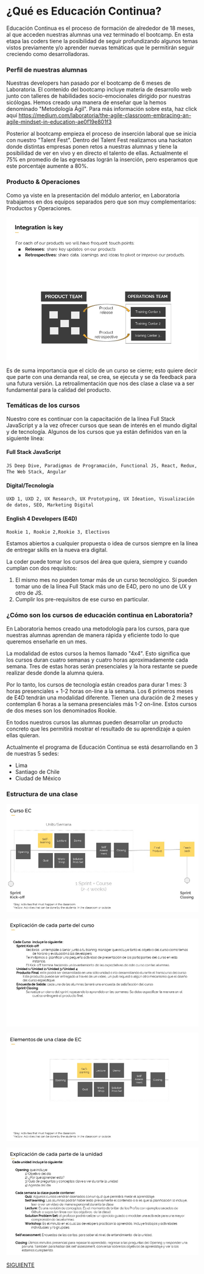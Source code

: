 
# ¿Qué es Educación Continua?

Educación Continua es el proceso de formación de alrededor de 18 meses, al que acceden nuestras alumnas una vez terminado el bootcamp. En esta etapa las coders tiene la posibilidad de seguir profundizando algunos temas vistos previamente y/o aprender nuevas temáticas que le permitirán seguir creciendo como desarrolladoras.

### Perfil de nuestras alumnas

Nuestras developers han pasado por el bootcamp de 6 meses de Laboratoria. El contenido del bootcamp incluye materia de desarrollo web junto con talleres de habilidades socio-emocionales dirigido por nuestras sicólogas.
Hemos creado una manera de enseñar que la hemos denominado "Metodología Ágil". Para más información sobre esta, haz click aquí
https://medium.com/laboratoria/the-agile-classroom-embracing-an-agile-mindset-in-education-ae0f19e801f3

Posterior al bootcamp empieza el proceso de inserción laboral que se inicia con nuestro "Talent Fest". Dentro del Talent Fest realizamos una hackaton donde distintas empresas ponen retos a nuestras alumnas y tiene la posibilidad de ver en vivo y en directo el talento de ellas. Actualmente el 75% en promedio de las egresadas lográn la inserción, pero esperamos que este porcentaje aumente a 80%.


### Producto & Operaciones

Como ya viste en la presentación del módulo anterior, en Laboratoria trabajamos en dos equipos separados pero que son muy complementarios: Productos y Operaciones. 

![Caos clase](janice.JPG)

Es de suma importancia que el ciclo de un curso se cierre; esto quiere decir que parte con una demanda real, se crea, se ejecuta y se da feedback para una futura versión. La retroalimentación que nos des clase a clase va a ser fundamental para la calidad del producto.


### Temáticas de los cursos

Nuestro core es continuar con la capacitación de la línea Full Stack JavaScript y a la vez ofrecer cursos que sean de interés en el mundo digital y de tecnología. Algunos de los cursos que ya están definidos van en la siguiente línea:

#### Full Stack JavaScript
    JS Deep Dive, Paradigmas de Programación, Functional JS, React, Redux, The Web Stack, Angular	

#### Digital/Tecnología 
    UXD 1, UXD 2, UX Research, UX Prototyping, UX Ideation, Visualización de datos, SEO, Marketing Digital
              
#### English 4 Developers (E4D)
    Rookie 1, Rookie 2,Rookie 3, Electivos

Estamos  abiertos a cualquier propuesta o idea de cursos siempre en la línea de entregar skills en la nueva era digital.

La coder puede tomar los cursos del área que quiera, siempre y cuando cumplan con dos requisitos:
1) El mismo mes no pueden tomar más de un curso tecnológico. Sí pueden tomar uno de la línea Full Stack más uno de E4D, pero no uno de UX y otro de JS.
2) Cumplir los pre-requisitos de ese curso en particular.


### ¿Cómo son los cursos de educación continua en Laboratoria?

En Laboratoria hemos creado una metodología para los cursos, para que nuestras alumnas aprendan de manera rápida y eficiente todo lo que queremos enseñarle en un mes. 

La modalidad de estos cursos la hemos llamado "4x4". Esto significa que los cursos duran cuatro semanas y cuatro horas aproximadamente cada semana. Tres de estas horas serán presenciales y la hora restante se puede realizar desde donde la alumna quiera. 

Por lo tanto, los cursos de tecnología están creados para durar 1 mes: 3 horas presenciales + 1-2 horas on-line a la semana.
Los 6 primeros meses de E4D tendrán una modalidad diferente. Tienen una duración de 2 meses y contemplan 6 horas a la semana presenciales más 1-2 on-line. Estos cursos de dos meses son los denominados Rookie. 

En todos nuestros cursos las alumnas pueden desarrollar un producto concreto que les permitirá mostrar el resultado de su aprendizaje a quien ellas quieran.

Actualmente el programa de Educación Continua se está desarrollando en 3 de nuestras 5 sedes: 
- Lima 
- Santiago de Chile
- Ciudad de México


### Estructura de una clase

![Caos clase](Diapositiva1.JPG)

![Caos clase](Diapositiva3.JPG)

![Caos clase](Diapositiva2.JPG)

![Caos clase](Diapositiva4.JPG)

[SIGUIENTE](02-perfilprofesor.md)

